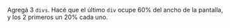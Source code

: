 
Agregá 3 `divs`. Hacé que el último `div` ocupe 60% del ancho de la pantalla, y los 2 primeros un 20% cada uno.
